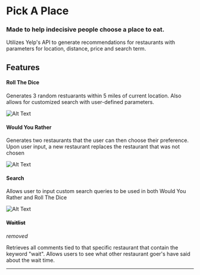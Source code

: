 # Pick A Place

### Made to help indecisive people choose a place to eat.
Utilizes Yelp's API to generate recommendations for restaurants with parameters for location, distance, price and search term.

## Features
 
#### Roll The Dice

Generates 3 random restuarants within 5 miles of current location.
Also allows for customized search with user-defined parameters.

![Alt Text](https://media.giphy.com/media/uV6LcyKzyY0oL18Zz9/giphy.gif)
  
#### Would You Rather

Generates two restaurants that the user can then choose their preference. Upon user input, a new restaurant replaces the restaurant that was not chosen

![Alt Text](https://media.giphy.com/media/1gTY74KdnceXerxlSK/giphy.gif)

#### Search
Allows user to input custom search queries to be used in both Would You Rather and Roll The Dice

![Alt Text](https://media.giphy.com/media/LYsReajtv3DHyV6Bgw/giphy.gif)

#### ~~Waitlist~~
*removed*

Retrieves all comments tied to that specific restaurant that contain the keyword "wait".
Allows users to see what other restaurant goer's have said about the wait time.

---
